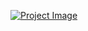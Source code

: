[![Project Image](https://i.ibb.co/rbgmT6L/floral-delights.jpg)](https://codesperk.github.io/floral-delights-B8A1-/)
